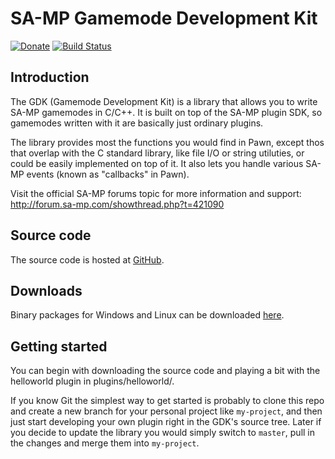 SA-MP Gamemode Development Kit
==============================

[![Donate][donate_button]][donate]
[![Build Status][build_status]][build]

Introduction
-------------

The GDK (Gamemode Development Kit) is a library that allows you to write
SA-MP gamemodes in C/C++. It is built on top of the SA-MP plugin SDK, so
gamemodes written with it are basically just ordinary plugins.

The library provides most the functions you would find in Pawn, except thos
that overlap with the C standard library, like file I/O or string utiluties,
or could be easily implemented on top of it. It also lets you handle various
SA-MP events (known as "callbacks" in Pawn).

Visit the official SA-MP forums topic for more information and support:
http://forum.sa-mp.com/showthread.php?t=421090

Source code
-----------

The source code is hosted at [GitHub][github].

Downloads
---------

Binary packages for Windows and Linux can be downloaded [here][download].

Getting started
---------------

You can begin with downloading the source code and playing a bit with the
helloworld plugin in plugins/helloworld/.

If you know Git the simplest way to get started is probably to clone this repo
and create a new branch for your personal project like `my-project`, and then
just start developing your own plugin right in the GDK's source tree. Later if
you decide to update the library you would simply switch to  `master`, pull in
the changes and merge them into `my-project`.

[donate]: http://pledgie.com/campaigns/19068
[donate_button]: http://pledgie.com/campaigns/19068.png
[build]: https://travis-ci.org/Zeex/sampgdk
[build_status]: https://travis-ci.org/Zeex/sampgdk.png?branch=master
[download]: http://zeex.github.com/sampgdk
[github]: https://github.com/Zeex/sampgdk
